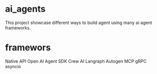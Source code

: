# ai_agents

This project showcase different ways to build agent using many ai agent frameworks.

# framewors
Native API 
Open AI Agent SDK
Crew AI
Langraph
Autogen
MCP
gRPC
asyncio
